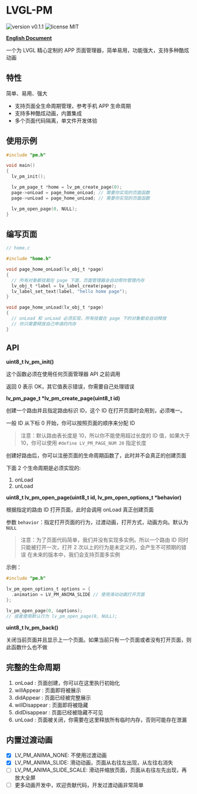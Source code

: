# LVGL-PM

![version v0.1.1](https://img.shields.io/badge/version-v0.1.1-brightgreen)
![license MIT](https://img.shields.io/badge/license-MIT-green)

**[English Document](./README-en.md)**

一个为 LVGL 精心定制的 APP 页面管理器，简单易用，功能强大，支持多种酷炫动画

## 特性

简单、易用、强大

- 支持页面全生命周期管理，参考手机 APP 生命周期
- 支持多种酷炫动画，内置集成
- 多个页面代码隔离，单文件开发体验

## 使用示例

```c
#include "pm.h"

void main()
{
  lv_pm_init();

  lv_pm_page_t *home = lv_pm_create_page(0);
  page->onLoad = page_home_onLoad; // 需要你实现的页面函数
  page->unLoad = page_home_unLoad; // 需要你实现的页面函数

  lv_pm_open_page(0, NULL);
}
```

## 编写页面

```c
// home.c

#include "home.h"

void page_home_onLoad(lv_obj_t *page)
{
  // 所有对象都挂载在 page 下面，页面管理器会自动帮你管理内存
  lv_obj_t *label = lv_label_create(page);
  lv_label_set_text(label, "hello home page");
}

void page_home_unLoad(lv_obj_t *page)
{
  // onLoad 和 unLoad 必须实现，所有挂载在 page 下的对象都会自动释放
  // 你只需要释放自己申请的内存
}
```

## API

**uint8_t lv_pm_init()**

这个函数必须在使用任何页面管理器 API 之前调用

返回 0 表示 OK，其它值表示错误，你需要自己处理错误

**lv_pm_page_t \*lv_pm_create_page(uint8_t id)**

创建一个路由并且指定路由标识 ID，这个 ID 在打开页面时会用到，必须唯一。

一般 ID 从下标 0 开始，你可以按照页面的顺序来分配 ID

> 注意：默认路由表长度是 10，所以你不能使用超过长度的 ID 值，如果大于 10，你可以使用 `#define LV_PM_PAGE_NUM 20` 指定长度

创建好路由后，你可以注册页面的生命周期函数了，此时并不会真正的创建页面

下面 2 个生命周期是必须实现的:
 
 1. onLoad
 2. unLoad

**uint8_t lv_pm_open_page(uint8_t id, lv_pm_open_options_t \*behavior)**

根据指定的路由 ID 打开页面，此时会调用 onLoad 真正创建页面

参数 `behavior`：指定打开页面的行为，过渡动画，打开方式，动画方向。默认为 `NULL`

> 注意：为了页面代码简单，我们并没有实现多实例。所以一个路由 ID 同时只能被打开一次，打开 2 次以上的行为是未定义的，会产生不可预期的错误
> 在未来的版本中，我们会支持页面多实例

示例：
```c
#include "pm.h"

lv_pm_open_options_t options = {
  .animation = LV_PM_ANIMA_SLIDE // 使用滑动动画打开页面
};

lv_pm_open_page(0, &options);
// 或者使用默认行为 lv_pm_open_page(0, NULL);
```

**uint8_t lv_pm_back()**

关闭当前页面并且显示上一个页面。如果当前只有一个页面或者没有打开页面，则此函数什么也不做

## 完整的生命周期

1. onLoad          : 页面创建，你可以在这里执行初始化
2. willAppear      : 页面即将被展示
3. didAppear       : 页面已经被完整展示
4. willDisappear   : 页面即将被隐藏
5. didDisappear    : 页面已经被隐藏不可见
6. unLoad          : 页面被关闭，你需要在这里释放所有临时内存，否则可能存在泄漏

## 内置过渡动画

- [x] LV_PM_ANIMA_NONE: 不使用过渡动画
- [x] LV_PM_ANIMA_SLIDE: 滑动动画，页面从右往左出现，从左往右消失
- [ ] LV_PM_ANIMA_SLIDE_SCALE: 滑动并缩放页面，页面从右往左先出现，再放大全屏
- [ ] 更多动画开发中，欢迎贡献代码，开发过渡动画非常简单